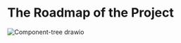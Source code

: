# The Roadmap of the Project

![Component-tree drawio](https://user-images.githubusercontent.com/57130696/166883444-f69c6990-8442-4f0c-864f-e48b7695a8c5.png)
